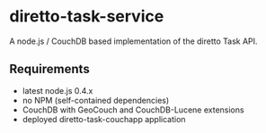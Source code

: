 # diretto-task-service

A node.js / CouchDB based implementation of the diretto Task API.

## Requirements

 - latest node.js 0.4.x
 - no NPM (self-contained dependencies)
 - CouchDB with GeoCouch and CouchDB-Lucene extensions
 - deployed diretto-task-couchapp application

